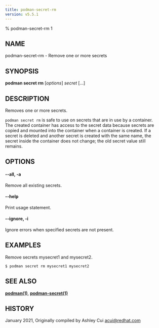 ```yaml
---
title: podman-secret-rm
version: v5.5.1
---
```


% podman-secret-rm 1

## NAME
podman\-secret\-rm - Remove one or more secrets

## SYNOPSIS
**podman secret rm** [*options*] *secret* [...]

## DESCRIPTION

Removes one or more secrets.

`podman secret rm` is safe to use on secrets that are in use by a container.
The created container has access to the secret data because secrets are
copied and mounted into the container when a container is created. If a secret is deleted and
another secret is created with the same name, the secret inside the container does not change;
the old secret value still remains.

## OPTIONS

#### **--all**, **-a**

Remove all existing secrets.

#### **--help**

Print usage statement.

#### **--ignore**, **-i**
Ignore errors when specified secrets are not present.

## EXAMPLES

Remove secrets mysecret1 and mysecret2.
```
$ podman secret rm mysecret1 mysecret2
```

## SEE ALSO
**[podman(1)](podman.1.md)**, **[podman-secret(1)](podman-secret.1.md)**

## HISTORY
January 2021, Originally compiled by Ashley Cui <acui@redhat.com>
